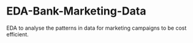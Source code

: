 # EDA-Bank-Marketing-Data
EDA to analyse the patterns in data for marketing campaigns to be cost efficient. 
